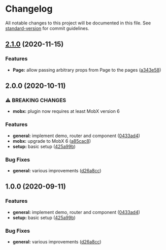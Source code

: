 # Changelog

All notable changes to this project will be documented in this file. See [standard-version](https://github.com/conventional-changelog/standard-version) for commit guidelines.

## [2.1.0](https://github.com/tobua/epic-react-router/compare/v2.0.0...v2.1.0) (2020-11-15)


### Features

* **Page:** allow passing arbitrary props from Page to the pages ([a343e58](https://github.com/tobua/epic-react-router/commit/a343e5842de55aa2f09053a81d653318594d6676))

## 2.0.0 (2020-10-11)


### ⚠ BREAKING CHANGES

* **mobx:** plugin now requires at least MobX version 6

### Features

* **general:** implement demo, router and component ([0433ad4](https://github.com/tobua/epic-react-router/commit/0433ad41c877230511f8d05c0ebbb1ac4bd3ce5f))
* **mobx:** upgrade to MobX 6 ([a85cac8](https://github.com/tobua/epic-react-router/commit/a85cac86e65cf9a46bff1ea75d4533652659204f))
* **setup:** basic setup ([425a99b](https://github.com/tobua/epic-react-router/commit/425a99b787124bcec9e6cbf5306a692f4d499036))


### Bug Fixes

* **general:** various improvements ([d26a8cc](https://github.com/tobua/epic-react-router/commit/d26a8cc2becc69db260ce5581491169e7eed42c5))

## 1.0.0 (2020-09-11)


### Features

* **general:** implement demo, router and component ([0433ad4](https://github.com/tobua/epic-react-router/commit/0433ad41c877230511f8d05c0ebbb1ac4bd3ce5f))
* **setup:** basic setup ([425a99b](https://github.com/tobua/epic-react-router/commit/425a99b787124bcec9e6cbf5306a692f4d499036))


### Bug Fixes

* **general:** various improvements ([d26a8cc](https://github.com/tobua/epic-react-router/commit/d26a8cc2becc69db260ce5581491169e7eed42c5))
